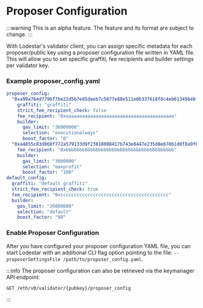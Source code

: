 # Proposer Configuration

:::warning
This is an alpha feature. The feature and its format are subject to change.
:::

With Lodestar's validator client, you can assign specific metadata for each proposer/public key using a proposer configuration file written in YAML file. This will allow you to set specific graffiti, fee recipients and builder settings per validator key.

### Example proposer_config.yaml

```yaml
proposer_config:
  "0xa99a76ed7796f7be22d5b7e85deeb7c5677e88e511e0b337618f8c4eb61349b4bf2d153f649f7b53359fe8b94a38e44c":
    graffiti: "graffiti"
    strict_fee_recipient_check: false
    fee_recipient: "0xaaaaaaaaaaaaaaaaaaaaaaaaaaaaaaaaaaaaaaaa"
    builder:
      gas_limit: "36000000"
      selection: "executionalways"
      boost_factor: "0"
  "0xa4855c83d868f772a579133d9f23818008417b743e8447e235d8eb78b1d8f8a9f63f98c551beb7de254400f89592314d":
    fee_recipient: "0xbbbbbbbbbbbbbbbbbbbbbbbbbbbbbbbbbbbbbbbb"
    builder:
      gas_limit: "3000000"
      selection: "maxprofit"
      boost_factor: "100"
default_config:
  graffiti: "default graffiti"
  strict_fee_recipient_check: true
  fee_recipient: "0xcccccccccccccccccccccccccccccccccccccccc"
  builder:
    gas_limit: "36000000"
    selection: "default"
    boost_factor: "90"
```

### Enable Proposer Configuration

After you have configured your proposer configuration YAML file, you can start Lodestar with an additional CLI flag option pointing to the file: `--proposerSettingsFile /path/to/proposer_config.yaml`.

:::info
The proposer configuration can also be retrieved via the keymanager API endpoint:

```
GET /eth/v0/validator/{pubkey}/proposer_config
```

:::
